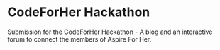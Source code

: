 # CodeForHer Hackathon
 Submission for the CodeForHer Hackathon - A blog and an interactive forum to connect the members of Aspire For Her.
